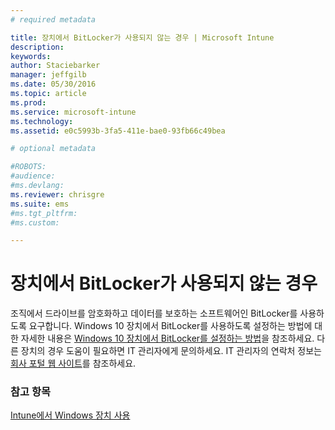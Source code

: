 ```yaml
---
# required metadata

title: 장치에서 BitLocker가 사용되지 않는 경우 | Microsoft Intune
description:
keywords:
author: Staciebarker
manager: jeffgilb
ms.date: 05/30/2016
ms.topic: article
ms.prod:
ms.service: microsoft-intune
ms.technology:
ms.assetid: e0c5993b-3fa5-411e-bae0-93fb66c49bea

# optional metadata

#ROBOTS:
#audience:
#ms.devlang:
ms.reviewer: chrisgre
ms.suite: ems
#ms.tgt_pltfrm:
#ms.custom:

---
```



# 장치에서 BitLocker가 사용되지 않는 경우

조직에서 드라이브를 암호화하고 데이터를 보호하는 소프트웨어인 BitLocker를 사용하도록 요구합니다. Windows 10 장치에서 BitLocker를 사용하도록 설정하는 방법에 대한 자세한 내용은 [Windows 10 장치에서 BitLocker를 설정하는 방법](https://gallery.technet.microsoft.com/How-to-turn-on-BitLocker-34294d3d)을 참조하세요. 다른 장치의 경우 도움이 필요하면 IT 관리자에게 문의하세요. IT 관리자의 연락처 정보는 [회사 포털 웹 사이트](http://portal.manage.microsoft.com)를 참조하세요.

### 참고 항목
[Intune에서 Windows 장치 사용](using-your-windows-device-with-intune.md)

<!--HONumber=Jun16_HO2-->


